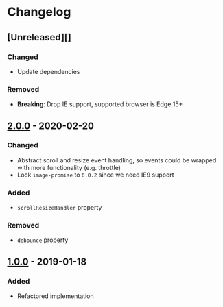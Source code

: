 # Changelog

## [Unreleased][]

### Changed

-   Update dependencies

### Removed

-   **Breaking**: Drop IE support, supported browser is Edge 15+

## [2.0.0][] - 2020-02-20

### Changed

-   Abstract scroll and resize event handling, so events could be wrapped with
    more functionality (e.g. throttle)
-   Lock `image-promise` to `6.0.2` since we need IE9 support

### Added

-   `scrollResizeHandler` property

### Removed

-   `debounce` property

## [1.0.0][] - 2019-01-18

### Added

-   Refactored implementation

<!-- prettier-ignore-start -->

[1.0.0]: https://github.com/niksy/delay-image/tree/v1.0.0
[2.0.0]: https://github.com/niksy/delay-image/tree/v2.0.0

<!-- prettier-ignore-end -->
